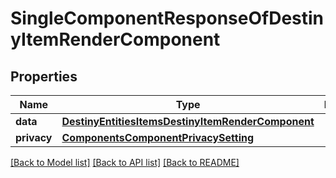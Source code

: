 # SingleComponentResponseOfDestinyItemRenderComponent

## Properties
Name | Type | Description | Notes
------------ | ------------- | ------------- | -------------
**data** | [**DestinyEntitiesItemsDestinyItemRenderComponent**](DestinyEntitiesItemsDestinyItemRenderComponent.md) |  | [optional] 
**privacy** | [**ComponentsComponentPrivacySetting**](ComponentsComponentPrivacySetting.md) |  | [optional] 

[[Back to Model list]](../README.md#documentation-for-models) [[Back to API list]](../README.md#documentation-for-api-endpoints) [[Back to README]](../README.md)


